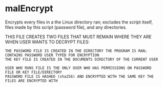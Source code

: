 # malEncrypt

Encrypts every files in a the Linux directory ran; excludes the script itself, files made by this script (password file), and any directories.

THIS FILE CREATES TWO FILES THAT MUST REMAIN WHERE THEY ARE WHEN USER WANTS TO DECRYPT FILES:

    THE PASSWORD FILE IS CREATED IN THE DIRECTORY THE PROGRAM IS RAN; CONTAINS PASSWORD USER TYPED FOR ENCRYPTION
    THE KEY FILE IS CREATED IN THE DOCUMENTS DIRECTORY OF THE CURRENT USER

    USER WHO RUNS FILE IS THE ONLY USER WHO HAS PERMISSIONS ON PASSWORD FILE OR KEY FILE/DIRECTORY
    PASSWORD FILE IS HASHED (sha256) AND ENCRYPTED WITH THE SAME KEY THE FILES ARE ENCRYPTED WITH
